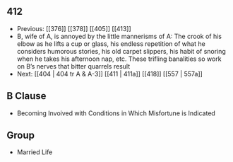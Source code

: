 ## 412
- Previous: [[376]] [[378]] [[405]] [[413]] 
- B, wife of A, is annoyed by the little mannerisms of A: The crook of his elbow as he lifts a cup or glass, his endless repetition of what he considers humorous stories, his old carpet slippers, his habit of snoring when he takes his afternoon nap, etc. These trifling banalities so work on B’s nerves that bitter quarrels result
- Next: [[404 | 404 tr A &amp; A-3]] [[411 | 411a]] [[418]] [[557 | 557a]] 

## B Clause
- Becoming Invoived with Conditions in Which Misfortune is Indicated

## Group
- Married Life

